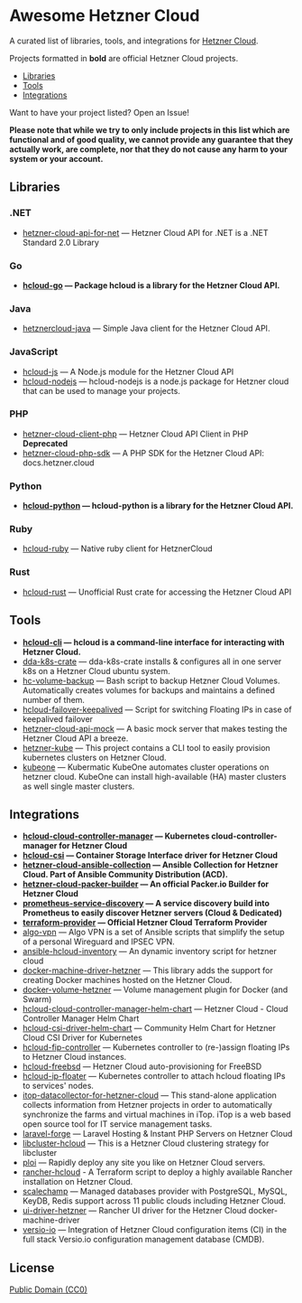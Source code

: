 # Awesome Hetzner Cloud

A curated list of libraries, tools, and integrations for [Hetzner Cloud](https://cloud.hetzner.com/).

Projects formatted in **bold** are official Hetzner Cloud projects.

* [Libraries](#libraries)
* [Tools](#tools)
* [Integrations](#integrations)

Want to have your project listed? Open an Issue!

**Please note that while we try to only include projects in this list which are
functional and of good quality, we cannot provide any guarantee that they actually
work, are complete, nor that they do not cause any harm to your system or your account.**

## Libraries

### .NET

* [hetzner-cloud-api-for-net](https://github.com/lk-code/hetzner-cloud-api-net) — Hetzner Cloud API for .NET is a .NET Standard 2.0 Library 

### Go

* **[hcloud-go](https://github.com/hetznercloud/hcloud-go) — Package hcloud is a library for the Hetzner Cloud API.** 

### Java

* [hetznercloud-java](https://github.com/TomSDEVSN/hetznercloud-java) — Simple Java client for the Hetzner Cloud API. 

### JavaScript

* [hcloud-js](https://github.com/dennisbruner/hcloud-js) — A Node.js module for the Hetzner Cloud API 
* [hcloud-nodejs](https://github.com/LeonSpors/hcloud-nodejs) — hcloud-nodejs is a node.js package for Hetzner cloud that can be used to manage your projects. 

### PHP

* [hetzner-cloud-client-php](https://github.com/arkste/hetzner-cloud-client-php) — Hetzner Cloud API Client in PHP **Deprecated**
* [hetzner-cloud-php-sdk](https://github.com/LKDevelopment/hetzner-cloud-php-sdk) — A PHP SDK for the Hetzner Cloud API: docs.hetzner.cloud 

### Python

* **[hcloud-python](https://github.com/hetznercloud/hcloud-python) — hcloud-python is a library for the Hetzner Cloud API.** 

### Ruby

* [hcloud-ruby](https://github.com/tonobo/hcloud-ruby) — Native ruby client for HetznerCloud 

### Rust

* [hcloud-rust](https://github.com/HenningHolmDE/hcloud-rust/) — Unofficial Rust crate for accessing the Hetzner Cloud API 


## Tools

* **[hcloud-cli](https://github.com/hetznercloud/cli) — hcloud is a command-line interface for interacting with Hetzner Cloud.**
* [dda-k8s-crate](https://github.com/DomainDrivenArchitecture/dda-k8s-crate) — dda-k8s-crate installs &amp; configures all in one server k8s on a Hetzner Cloud ubuntu system. 
* [hc-volume-backup](https://gitlab.com/MartinBoehmer/hc-volume-backup) — Bash script to backup Hetzner Cloud Volumes. Automatically creates volumes for backups and maintains a defined number of them. 
* [hcloud-failover-keepalived](https://github.com/lehuizi/hcloud-failover-keepalived) — Script for switching Floating IPs in case of keepalived failover 
* [hetzner-cloud-api-mock](https://github.com/LKDevelopment/hetzner-cloud-api-mock) — A basic mock server that makes testing the Hetzner Cloud API a breeze. 
* [hetzner-kube](https://github.com/xetys/hetzner-kube) — This project contains a CLI tool to easily provision kubernetes clusters on Hetzner Cloud. 
* [kubeone](https://github.com/kubermatic/kubeone) — Kubermatic KubeOne automates cluster operations on hetzner cloud. KubeOne can install high-available (HA) master clusters as well single master clusters. 

## Integrations

* **[hcloud-cloud-controller-manager](https://github.com/hetznercloud/hcloud-cloud-controller-manager) — Kubernetes cloud-controller-manager for Hetzner Cloud** 
* **[hcloud-csi](https://github.com/hetznercloud/csi-driver) — Container Storage Interface driver for Hetzner Cloud** 
* **[hetzner-cloud-ansible-collection](https://github.com/ansible-collections/hetzner.hcloud) — Ansible Collection for Hetzner Cloud. Part of Ansible Community Distribution (ACD).** 
* **[hetzner-cloud-packer-builder](https://github.com/hashicorp/packer) — An official Packer.io Builder for Hetzner Cloud** 
* **[prometheus-service-discovery](https://github.com/prometheus/prometheus) — A service discovery build into Prometheus to easily discover Hetzner servers (Cloud &amp; Dedicated)** 
* **[terraform-provider](https://github.com/hetznercloud/terraform-provider-hcloud) — Official Hetzner Cloud Terraform Provider** 
* [algo-vpn](https://github.com/trailofbits/algo) — Algo VPN is a set of Ansible scripts that simplify the setup of a personal Wireguard and IPSEC VPN. 
* [ansible-hcloud-inventory](https://github.com/hg8496/ansible-hcloud-inventory) — An dynamic inventory script for hetzner cloud 
* [docker-machine-driver-hetzner](https://github.com/JonasProgrammer/docker-machine-driver-hetzner) — This library adds the support for creating Docker machines hosted on the Hetzner Cloud. 
* [docker-volume-hetzner](https://github.com/costela/docker-volume-hetzner) — Volume management plugin for Docker (and Swarm) 
* [hcloud-cloud-controller-manager-helm-chart](https://gitlab.com/MatthiasLohr/hcloud-cloud-controller-manager-helm-chart) — Hetzner Cloud - Cloud Controller Manager Helm Chart 
* [hcloud-csi-driver-helm-chart](https://gitlab.com/MatthiasLohr/hcloud-csi-driver-helm-chart) — Community Helm Chart for Hetzner Cloud CSI Driver for Kubernetes 
* [hcloud-fip-controller](https://github.com/cbeneke/hcloud-fip-controller) — Kubernetes controller to (re-)assign floating IPs to Hetzner Cloud instances. 
* [hcloud-freebsd](https://github.com/paulc/hcloud-freebsd) — Hetzner Cloud auto-provisioning for FreeBSD 
* [hcloud-ip-floater](https://github.com/costela/hcloud-ip-floater) — Kubernetes controller to attach hcloud floating IPs to services&#039; nodes. 
* [itop-datacollector-for-hetzner-cloud](https://github.com/itomig-de/itomig-hetzner-collector) — This stand-alone application collects information from Hetzner projects in order to automatically synchronize the farms and virtual machines in iTop. iTop is a web based open source tool for IT service management tasks. 
* [laravel-forge](https://forge.laravel.com/) — Laravel Hosting &amp; Instant PHP Servers on Hetzner Cloud 
* [libcluster-hcloud](https://github.com/EightSQ/libcluster_hcloud) — This is a Hetzner Cloud clustering strategy for libcluster 
* [ploi](https://ploi.io) — Rapidly deploy any site you like on Hetzner Cloud servers. 
* [rancher-hcloud](https://github.com/alexzimmer96/rancher-hcloud) - A Terraform script to deploy a highly available Rancher installation on Hetzner Cloud.
* [scalechamp](https://www.scalechamp.com) — Managed databases provider with PostgreSQL, MySQL, KeyDB, Redis support across 11 public clouds including Hetzner Cloud. 
* [ui-driver-hetzner](https://github.com/mxschmitt/ui-driver-hetzner) — Rancher UI driver for the Hetzner Cloud docker-machine-driver 
* [versio-io](https://www.versio.io/import-hetzner-cloud-cmdb-configuration-item.html) — Integration of Hetzner Cloud configuration items (CI) in the full stack Versio.io configuration management database (CMDB). 

## License

[Public Domain (CC0)](https://creativecommons.org/publicdomain/zero/1.0/)

